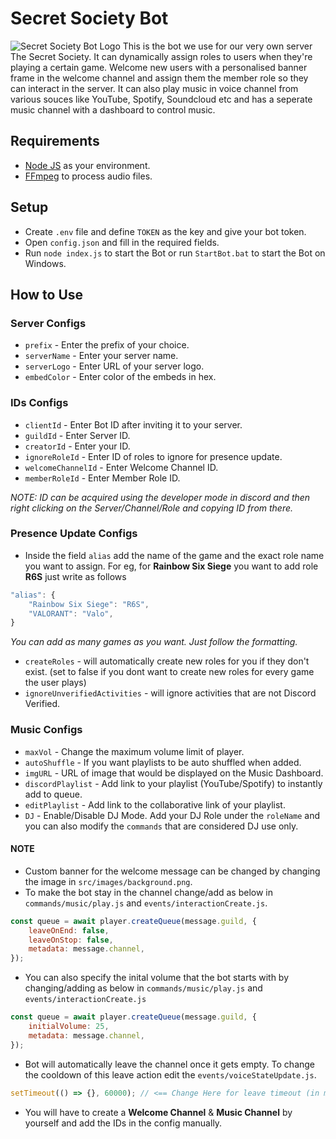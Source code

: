 # Secret Society Bot

![Secret Society Bot Logo](https://i.imgur.com/P7bPbjJ.png)
This is the bot we use for our very own server The Secret Society. It can dynamically assign roles to users when they're playing a certain game. Welcome new users with a personalised banner frame in the welcome channel and assign them the member role so they can interact in the server. It can also play music in voice channel from various souces like YouTube, Spotify, Soundcloud etc and has a seperate music channel with a dashboard to control music.

## Requirements

- [Node JS](https://nodejs.org/en/download/) as your environment.
- [FFmpeg](https://www.ffmpeg.org/download.html) to process audio files.

## Setup

- Create `.env` file and define `TOKEN` as the key and give your bot token.
- Open `config.json` and fill in the required fields.
- Run `node index.js` to start the Bot or run `StartBot.bat` to start the Bot on Windows.

## How to Use

### Server Configs

- `prefix` - Enter the prefix of your choice.
- `serverName` - Enter your server name.
- `serverLogo` - Enter URL of your server logo.
- `embedColor` - Enter color of the embeds in hex.

### IDs Configs

- `clientId` - Enter Bot ID after inviting it to your server.
- `guildId` - Enter Server ID.
- `creatorId` - Enter your ID.
- `ignoreRoleId` - Enter ID of roles to ignore for presence update.
- `welcomeChannelId` - Enter Welcome Channel ID.
- `memberRoleId` - Enter Member Role ID.

_NOTE: ID can be acquired using the developer mode in discord and then right clicking on the Server/Channel/Role and copying ID from there._

### Presence Update Configs

- Inside the field `alias` add the name of the game and the exact role name you want to assign. For eg, for **Rainbow Six Siege** you want to add role **R6S** just write as follows

```js
"alias": {
    "Rainbow Six Siege": "R6S",
	"VALORANT": "Valo",
}
```

_You can add as many games as you want. Just follow the formatting._

- `createRoles` - will automatically create new roles for you if they don't exist. (set to false if you dont want to create new roles for every game the user plays)
- `ignoreUnverifiedActivities` - will ignore activities that are not Discord Verified.

### Music Configs

- `maxVol` - Change the maximum volume limit of player.
- `autoShuffle` - If you want playlists to be auto shuffled when added.
- `imgURL` - URL of image that would be displayed on the Music Dashboard.
- `discordPlaylist` - Add link to your playlist (YouTube/Spotify) to instantly add to queue.
- `editPlaylist` - Add link to the collaborative link of your playlist.
- `DJ` - Enable/Disable DJ Mode. Add your DJ Role under the `roleName` and you can also modify the `commands` that are considered DJ use only.

#### NOTE

- Custom banner for the welcome message can be changed by changing the image in `src/images/background.png`.
- To make the bot stay in the channel change/add as below in `commands/music/play.js` and `events/interactionCreate.js`.

```js
const queue = await player.createQueue(message.guild, {
	leaveOnEnd: false,
	leaveOnStop: false,
	metadata: message.channel,
});
```

- You can also specify the inital volume that the bot starts with by changing/adding as below in `commands/music/play.js` and `events/interactionCreate.js`

```js
const queue = await player.createQueue(message.guild, {
	initialVolume: 25,
	metadata: message.channel,
});
```

- Bot will automatically leave the channel once it gets empty. To change the cooldown of this leave action edit the `events/voiceStateUpdate.js`.

```js
setTimeout(() => {}, 60000); // <== Change Here for leave timeout (in milliseconds)
```

- You will have to create a **Welcome Channel** & **Music Channel** by yourself and add the IDs in the config manually.
